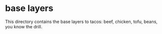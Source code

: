 base layers
============

This directory contains the base layers to tacos: beef, chicken, tofu, beans, you know the drill. 